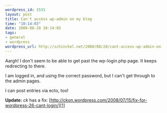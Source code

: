 ```yaml
--- 
wordpress_id: 1531
layout: post
title: Can't access wp-admin on my blog
time: "10:14:03"
date: 2008-08-28 10:14:03
tags: 
- general
- wordpress
wordpress_url: http://schinckel.net/2008/08/28/cant-access-wp-admin-on-my-blog/
---
```

Aargh! I don't seem to be able to get past the wp-login.php page. It keeps redirecting to there.

I am logged in, and using the correct password, but I can't get through to the admin pages.  


I can post entries via ecto, too!

**Update:** _ck_ has a fix: [http://ckon.wordpress.com/2008/07/15/fix-for-wordpress-26-cant-login/][1]

   [1]: http://ckon.wordpress.com/2008/07/15/fix-for-wordpress-26-cant-login/

